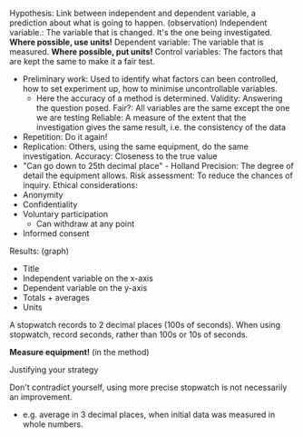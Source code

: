 Hypothesis: Link between independent and dependent variable, a prediction about what is going to happen. (observation)
Independent variable.: The variable that is changed. It's the one being investigated. **Where possible, use units!**
Dependent variable: The variable that is measured. **Where possible, put units!**
Control variables: The factors that are kept the same to make it a fair test.
- Preliminary work: Used to identify what factors can been controlled, how to set experiment up, how to minimise uncontrollable variables.
	- Here the accuracy of a method is determined.
Validity: Answering the question posed.
Fair?: All variables are the same except the one we are testing
Reliable: A measure of the extent that the investigation gives the same result, i.e. the consistency of the data
- Repetition: Do it again!
- Replication: Others, using the same equipment, do the same investigation.
Accuracy: Closeness to the true value
 - "Can go down to 25th decimal place" - Holland
Precision: The degree of detail the equipment allows.
Risk assessment: To reduce the chances of inquiry.
Ethical considerations:
- Anonymity
- Confidentiality
- Voluntary participation
	- Can withdraw at any point
- Informed consent

Results: (graph)
- Title
- Independent variable on the x-axis
- Dependent variable on the y-axis
- Totals + averages
- Units

A stopwatch records to 2 decimal places (100s of seconds). When using stopwatch, record seconds, rather than 100s or 10s of seconds. 

**Measure equipment!** (in the method)

Justifying your strategy

Don't contradict yourself, using more precise stopwatch is not necessarily an improvement. 
- e.g. average in 3 decimal places, when initial data was measured in whole numbers.